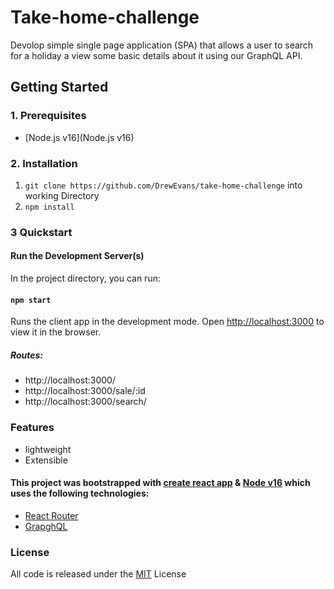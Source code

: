 # Take-home-challenge

Devolop simple single page application (SPA) that allows a user to
search for a holiday a view some basic details about it using our GraphQL API.

## Getting Started

### 1. Prerequisites

- [Node.js v16](Node.js v16)

### 2. Installation

1. `git clone https://github.com/DrewEvans/take-home-challenge` into working Directory
2. `npm install`

### 3 Quickstart

#### Run the Development Server(s)

In the project directory, you can run:

#### `npm start`

Runs the client app in the development mode.
Open [http://localhost:3000](http://localhost:3000) to view it in the browser.

##### Routes:

- http://localhost:3000/
- http://localhost:3000/sale/:id
- http://localhost:3000/search/

### Features

- lightweight
- Extensible

#### This project was bootstrapped with [create react app](https://create-react-app.dev) & [Node v16](https://nodejs.org/en/) which uses the following technologies:

- [React Router](https://cdn.svgporn.com/logos/react-router.svg)
- [GrapghQL]("https://cdn.jsdelivr.net/gh/devicons/devicon@v2.15.1/devicon.min.css")

### License

All code is released under the [MIT](https://opensource.org/licenses/MIT) License
